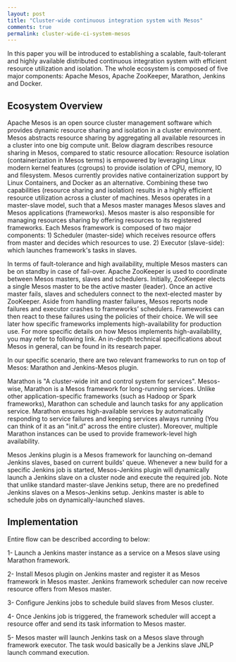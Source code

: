 ```yaml
---
layout: post
title: "Cluster-wide continuous integration system with Mesos"
comments: true
permalink: cluster-wide-ci-system-mesos
---
```

In this paper you will be introduced to establishing a scalable, fault-tolerant and highly available distributed continuous integration system with efficient resource utilization and isolation. The whole ecosystem is composed of five major components: Apache Mesos, Apache ZooKeeper, Marathon, Jenkins and Docker.

## Ecosystem Overview
 
Apache Mesos is an open source cluster management software which provides dynamic resource sharing and isolation in a cluster environment.
Mesos abstracts resource sharing by aggregating all available resources in a cluster into one big compute unit. Below diagram describes resource sharing in Mesos, compared to static resource allocation:
Resource isolation (containerization in Mesos terms) is empowered by leveraging Linux modern kernel features (cgroups) to provide isolation of CPU, memory, IO and filesystem. Mesos currently provides native containerization support by Linux Containers, and Docker as an alternative.
Combining these two capabilities (resource sharing and isolation) results in a highly efficient resource utilization across a cluster of machines. 
Mesos operates in a master-slave model, such that a Mesos master manages Mesos slaves and Mesos applications (frameworks). Mesos master is also responsible for managing resources sharing by offering resources to its registered frameworks. Each Mesos framework is composed of two major components: 1) Scheduler (master-side) which receives resource offers from master and decides which resources to use. 2) Executor (slave-side): which launches framework's tasks in slaves.

In terms of fault-tolerance and high availability, multiple Mesos masters can be on standby in case of fail-over. Apache ZooKeeper is used to coordinate between Mesos masters, slaves and schedulers. Initially, ZooKeeper elects a single Mesos master to be the active master (leader). Once an active master fails, slaves and schedulers connect to the next-elected master by ZooKeeper. Aside from handling master failures, Mesos reports node failures and executor crashes to frameworks’ schedulers. Frameworks can then react to these failures using the policies of their choice. We will see later how specific frameworks implements high-availability for production use.
For more specific details on how Mesos implements high-availability, you may refer to following link. 
An in-depth technical specifications about Mesos in general, can be found in its research paper.

In our specific scenario, there are two relevant frameworks to run on top of Mesos: Marathon and Jenkins-Mesos plugin.

Marathon is "A cluster-wide init and control system for services". Mesos-wise, Marathon is a Mesos framework for long-running services. Unlike other application-specific frameworks (such as Hadoop or Spark frameworks), Marathon can schedule and launch tasks for any application service. Marathon ensures high-available services by automatically responding to service failures and keeping services always running (You can think of it as an "init.d" across the entire cluster). Moreover, multiple Marathon instances can be used to provide framework-level high availability.

Mesos Jenkins plugin is a Mesos framework for launching on-demand Jenkins slaves, based on current builds' queue. Whenever a new build for a specific Jenkins job is started, Mesos-Jenkins plugin will dynamically launch a Jenkins slave on a cluster node and execute the required job. Note that unlike standard master-slave Jenkins setup, there are no predefined Jenkins slaves on a Mesos-Jenkins setup. Jenkins master is able to schedule jobs on dynamically-launched slaves.

## Implementation

Entire flow can be described according to below:

1- Launch a Jenkins master instance as a service on a Mesos slave using Marathon framework.

2- Install Mesos plugin on Jenkins master and register it as Mesos framework in Mesos master. Jenkins framework scheduler can now receive resource offers from Mesos master.

3- Configure Jenkins jobs to schedule build slaves from Mesos cluster.

4- Once Jenkins job is triggered, the framework scheduler will accept a resource offer and send its task information to Mesos master.

5- Mesos master will launch Jenkins task on a Mesos slave through framework executor. The task would basically be a Jenkins slave JNLP launch command execution.
